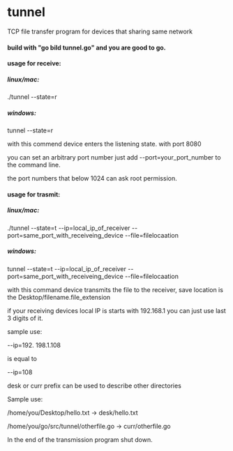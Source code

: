 # tunnel
TCP file transfer program for devices that sharing same network

#### build with "go bild tunnel.go" and you are good to go. 
#### usage for receive:
##### linux/mac:
./tunnel --state=r
##### windows:
tunnel --state=r

with this commend device enters the listening state. with port 8080

you can set an arbitrary port number just add --port=your_port_number to the command line.

the port numbers that below 1024 can ask root permission.

#### usage for trasmit:
##### linux/mac:
./tunnel --state=t --ip=local_ip_of_receiver --port=same_port_with_receiveing_device --file=filelocaation
##### windows:
tunnel --state=t --ip=local_ip_of_receiver --port=same_port_with_receiveing_device --file=filelocaation

with this command device transmits the file to the receiver, save location is the Desktop/filename.file_extension

if your receiving devices local IP is starts with 192.168.1 you can just use last 3 digits of it.

sample use:

--ip=192. 198.1.108 

is equal to

--ip=108 

desk or curr prefix can be used to describe other directories

Sample use:

/home/you/Desktop/hello.txt           -> desk/hello.txt

/home/you/go/src/tunnel/otherfile.go  -> curr/otherfile.go

In the end of the transmission program shut down.
